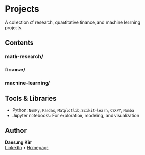 # Projects

A collection of research, quantitative finance, and machine learning projects.  

## Contents

### math-research/

### finance/

### machine-learning/

## Tools & Libraries

- Python: `NumPy`, `Pandas`, `Matplotlib`, `Scikit-learn`, `CVXPY`, `Numba`
- Jupyter notebooks: For exploration, modeling, and visualization

## Author

**Daesung Kim**  
[LinkedIn](https://www.linkedin.com/in/daesungk/) • [Homepage](https://daesungk.com)

